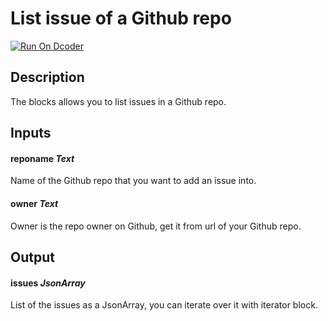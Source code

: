 # List issue of a Github repo
[![Run On Dcoder](https://static-content.dcoder.tech/dcoder-assets/run-on-dcoder.svg)](https://code.dcoder.tech/feed/block/60def42668609871f56be055)

## Description
The blocks allows you to list issues in a Github repo.

## Inputs
#### **reponame**  *Text*
Name of the Github repo that you want to add an issue into.
#### **owner**  *Text*
Owner is the repo owner on Github, get it from url of your Github repo.

## Output
#### **issues**  *JsonArray*
List of the issues as a JsonArray, you can iterate over it with iterator block.

